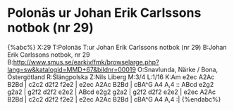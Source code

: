 # Polonäs ur Johan Erik Carlssons notbok (nr 29)

{%abc%}
X:29
T:Polonäs
T:ur Johan Erik Carlssons notbok (nr 29)
B:Johan Erik Carlssons notbok, nr 29
B:http://www.smus.se/earkiv/fmk/browselarge.php?lang=sw&katalogid=MMD+67&bildnr=00019
O:Snavlunda, Närke / Bona, Östergötland
R:Slängpolska
Z:Nils Liberg
M:3/4
L:1/16
K:Am
e2ec A2Ac B2Bd | c2c2 d2f2 f2e2 | e2ec A2Ac B2Bd | cBA^G A4 A,4 ::
ABcd e2g2 g2a2 | g2f2 d2f2 e2e2 | ABcd e2g2 g2a2 | g2f2 d2f2 e2e2 |
e2ec A2Ac B2Bd | c2c2 d2f2 f2e2 | e2ec A2Ac B2Bd | cBA^G A4 A,4 :| 
{%endabc%}
